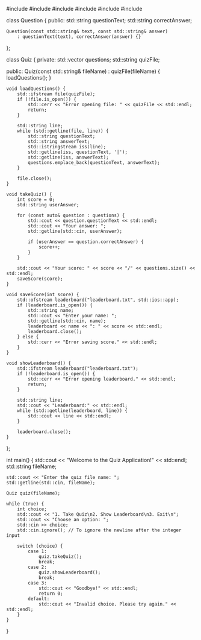 #include <iostream>
#include <fstream>
#include <vector>
#include <string>
#include <sstream>
#include <iomanip>

class Question {
public:
    std::string questionText;
    std::string correctAnswer;

    Question(const std::string& text, const std::string& answer)
        : questionText(text), correctAnswer(answer) {}
};

class Quiz {
private:
    std::vector<Question> questions;
    std::string quizFile;

public:
    Quiz(const std::string& fileName) : quizFile(fileName) {
        loadQuestions();
    }

    void loadQuestions() {
        std::ifstream file(quizFile);
        if (!file.is_open()) {
            std::cerr << "Error opening file: " << quizFile << std::endl;
            return;
        }

        std::string line;
        while (std::getline(file, line)) {
            std::string questionText;
            std::string answerText;
            std::istringstream iss(line);
            std::getline(iss, questionText, '|');
            std::getline(iss, answerText);
            questions.emplace_back(questionText, answerText);
        }

        file.close();
    }

    void takeQuiz() {
        int score = 0;
        std::string userAnswer;

        for (const auto& question : questions) {
            std::cout << question.questionText << std::endl;
            std::cout << "Your answer: ";
            std::getline(std::cin, userAnswer);
            
            if (userAnswer == question.correctAnswer) {
                score++;
            }
        }

        std::cout << "Your score: " << score << "/" << questions.size() << std::endl;
        saveScore(score);
    }

    void saveScore(int score) {
        std::ofstream leaderboard("leaderboard.txt", std::ios::app);
        if (leaderboard.is_open()) {
            std::string name;
            std::cout << "Enter your name: ";
            std::getline(std::cin, name);
            leaderboard << name << ": " << score << std::endl;
            leaderboard.close();
        } else {
            std::cerr << "Error saving score." << std::endl;
        }
    }

    void showLeaderboard() {
        std::ifstream leaderboard("leaderboard.txt");
        if (!leaderboard.is_open()) {
            std::cerr << "Error opening leaderboard." << std::endl;
            return;
        }

        std::string line;
        std::cout << "Leaderboard:" << std::endl;
        while (std::getline(leaderboard, line)) {
            std::cout << line << std::endl;
        }

        leaderboard.close();
    }
};

int main() {
    std::cout << "Welcome to the Quiz Application!" << std::endl;
    std::string fileName;

    std::cout << "Enter the quiz file name: ";
    std::getline(std::cin, fileName);

    Quiz quiz(fileName);
    
    while (true) {
        int choice;
        std::cout << "1. Take Quiz\n2. Show Leaderboard\n3. Exit\n";
        std::cout << "Choose an option: ";
        std::cin >> choice;
        std::cin.ignore(); // To ignore the newline after the integer input

        switch (choice) {
            case 1:
                quiz.takeQuiz();
                break;
            case 2:
                quiz.showLeaderboard();
                break;
            case 3:
                std::cout << "Goodbye!" << std::endl;
                return 0;
            default:
                std::cout << "Invalid choice. Please try again." << std::endl;
        }
    }
}
